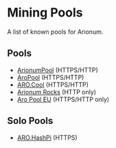 # Mining Pools

A list of known pools for Arionum.

## Pools

- [ArionumPool](https://arionumpool.com) (HTTPS/HTTP)
- [AroPool](https://aropool.com) (HTTPS/HTTP)
- [ARO.Cool](https://aro.cool) (HTTPS/HTTP)
- [Arionum Rocks](https://arionum.rocks) (HTTP only)
- [Aro Pool EU](https://aropool.eu/) (HTTPS/HTTP only)

## Solo Pools

- [ARO.HashPi](https://aro.hashpi.com) (HTTPS)
